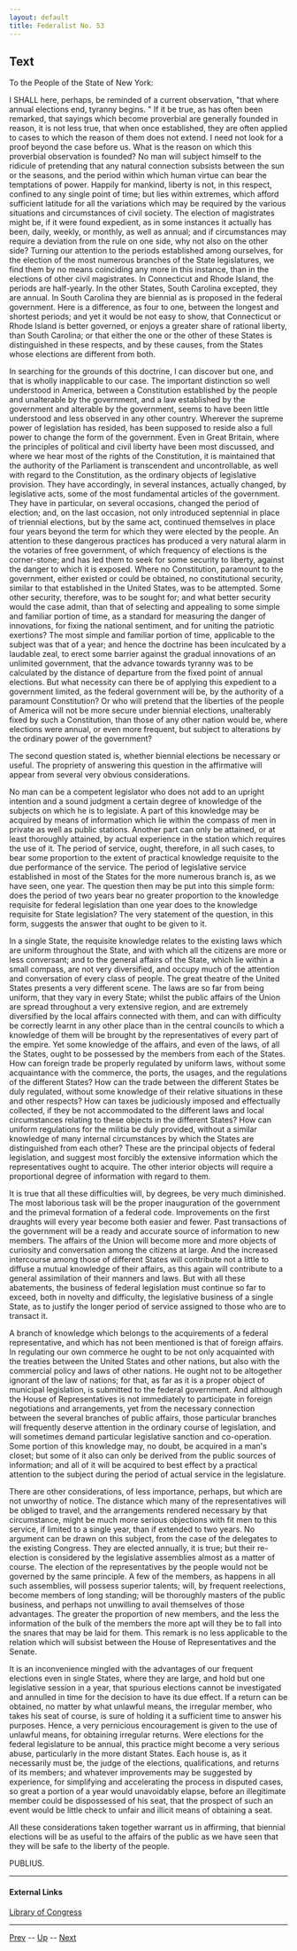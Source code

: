 ```yaml
---
layout: default
title: Federalist No. 53
---
```


## Text

To the People of the State of New York:

I SHALL here, perhaps, be reminded of a current observation, "that where annual elections end, tyranny begins. " If it be true, as has often been remarked, that sayings which become proverbial are generally founded in reason, it is not less true, that when once established, they are often applied to cases to which the reason of them does not extend. I need not look for a proof beyond the case before us. What is the reason on which this proverbial observation is founded? No man will subject himself to the ridicule of pretending that any natural connection subsists between the sun or the seasons, and the period within which human virtue can bear the temptations of power. Happily for mankind, liberty is not, in this respect, confined to any single point of time; but lies within extremes, which afford sufficient latitude for all the variations which may be required by the various situations and circumstances of civil society. The election of magistrates might be, if it were found expedient, as in some instances it actually has been, daily, weekly, or monthly, as well as annual; and if circumstances may require a deviation from the rule on one side, why not also on the other side? Turning our attention to the periods established among ourselves, for the election of the most numerous branches of the State legislatures, we find them by no means coinciding any more in this instance, than in the elections of other civil magistrates. In Connecticut and Rhode Island, the periods are half-yearly. In the other States, South Carolina excepted, they are annual. In South Carolina they are biennial as is proposed in the federal government. Here is a difference, as four to one, between the longest and shortest periods; and yet it would be not easy to show, that Connecticut or Rhode Island is better governed, or enjoys a greater share of rational liberty, than South Carolina; or that either the one or the other of these States is distinguished in these respects, and by these causes, from the States whose elections are different from both.

In searching for the grounds of this doctrine, I can discover but one, and that is wholly inapplicable to our case. The important distinction so well understood in America, between a Constitution established by the people and unalterable by the government, and a law established by the government and alterable by the government, seems to have been little understood and less observed in any other country. Wherever the supreme power of legislation has resided, has been supposed to reside also a full power to change the form of the government. Even in Great Britain, where the principles of political and civil liberty have been most discussed, and where we hear most of the rights of the Constitution, it is maintained that the authority of the Parliament is transcendent and uncontrollable, as well with regard to the Constitution, as the ordinary objects of legislative provision. They have accordingly, in several instances, actually changed, by legislative acts, some of the most fundamental articles of the government. They have in particular, on several occasions, changed the period of election; and, on the last occasion, not only introduced septennial in place of triennial elections, but by the same act, continued themselves in place four years beyond the term for which they were elected by the people. An attention to these dangerous practices has produced a very natural alarm in the votaries of free government, of which frequency of elections is the corner-stone; and has led them to seek for some security to liberty, against the danger to which it is exposed. Where no Constitution, paramount to the government, either existed or could be obtained, no constitutional security, similar to that established in the United States, was to be attempted. Some other security, therefore, was to be sought for; and what better security would the case admit, than that of selecting and appealing to some simple and familiar portion of time, as a standard for measuring the danger of innovations, for fixing the national sentiment, and for uniting the patriotic exertions? The most simple and familiar portion of time, applicable to the subject was that of a year; and hence the doctrine has been inculcated by a laudable zeal, to erect some barrier against the gradual innovations of an unlimited government, that the advance towards tyranny was to be calculated by the distance of departure from the fixed point of annual elections. But what necessity can there be of applying this expedient to a government limited, as the federal government will be, by the authority of a paramount Constitution? Or who will pretend that the liberties of the people of America will not be more secure under biennial elections, unalterably fixed by such a Constitution, than those of any other nation would be, where elections were annual, or even more frequent, but subject to alterations by the ordinary power of the government?

The second question stated is, whether biennial elections be necessary or useful. The propriety of answering this question in the affirmative will appear from several very obvious considerations.

No man can be a competent legislator who does not add to an upright intention and a sound judgment a certain degree of knowledge of the subjects on which he is to legislate. A part of this knowledge may be acquired by means of information which lie within the compass of men in private as well as public stations. Another part can only be attained, or at least thoroughly attained, by actual experience in the station which requires the use of it. The period of service, ought, therefore, in all such cases, to bear some proportion to the extent of practical knowledge requisite to the due performance of the service. The period of legislative service established in most of the States for the more numerous branch is, as we have seen, one year. The question then may be put into this simple form: does the period of two years bear no greater proportion to the knowledge requisite for federal legislation than one year does to the knowledge requisite for State legislation? The very statement of the question, in this form, suggests the answer that ought to be given to it.

In a single State, the requisite knowledge relates to the existing laws which are uniform throughout the State, and with which all the citizens are more or less conversant; and to the general affairs of the State, which lie within a small compass, are not very diversified, and occupy much of the attention and conversation of every class of people. The great theatre of the United States presents a very different scene. The laws are so far from being uniform, that they vary in every State; whilst the public affairs of the Union are spread throughout a very extensive region, and are extremely diversified by the local affairs connected with them, and can with difficulty be correctly learnt in any other place than in the central councils to which a knowledge of them will be brought by the representatives of every part of the empire. Yet some knowledge of the affairs, and even of the laws, of all the States, ought to be possessed by the members from each of the States. How can foreign trade be properly regulated by uniform laws, without some acquaintance with the commerce, the ports, the usages, and the regulations of the different States? How can the trade between the different States be duly regulated, without some knowledge of their relative situations in these and other respects? How can taxes be judiciously imposed and effectually collected, if they be not accommodated to the different laws and local circumstances relating to these objects in the different States? How can uniform regulations for the militia be duly provided, without a similar knowledge of many internal circumstances by which the States are distinguished from each other? These are the principal objects of federal legislation, and suggest most forcibly the extensive information which the representatives ought to acquire. The other interior objects will require a proportional degree of information with regard to them.

It is true that all these difficulties will, by degrees, be very much diminished. The most laborious task will be the proper inauguration of the government and the primeval formation of a federal code. Improvements on the first draughts will every year become both easier and fewer. Past transactions of the government will be a ready and accurate source of information to new members. The affairs of the Union will become more and more objects of curiosity and conversation among the citizens at large. And the increased intercourse among those of different States will contribute not a little to diffuse a mutual knowledge of their affairs, as this again will contribute to a general assimilation of their manners and laws. But with all these abatements, the business of federal legislation must continue so far to exceed, both in novelty and difficulty, the legislative business of a single State, as to justify the longer period of service assigned to those who are to transact it.

A branch of knowledge which belongs to the acquirements of a federal representative, and which has not been mentioned is that of foreign affairs. In regulating our own commerce he ought to be not only acquainted with the treaties between the United States and other nations, but also with the commercial policy and laws of other nations. He ought not to be altogether ignorant of the law of nations; for that, as far as it is a proper object of municipal legislation, is submitted to the federal government. And although the House of Representatives is not immediately to participate in foreign negotiations and arrangements, yet from the necessary connection between the several branches of public affairs, those particular branches will frequently deserve attention in the ordinary course of legislation, and will sometimes demand particular legislative sanction and co-operation. Some portion of this knowledge may, no doubt, be acquired in a man's closet; but some of it also can only be derived from the public sources of information; and all of it will be acquired to best effect by a practical attention to the subject during the period of actual service in the legislature.

There are other considerations, of less importance, perhaps, but which are not unworthy of notice. The distance which many of the representatives will be obliged to travel, and the arrangements rendered necessary by that circumstance, might be much more serious objections with fit men to this service, if limited to a single year, than if extended to two years. No argument can be drawn on this subject, from the case of the delegates to the existing Congress. They are elected annually, it is true; but their re-election is considered by the legislative assemblies almost as a matter of course. The election of the representatives by the people would not be governed by the same principle. A few of the members, as happens in all such assemblies, will possess superior talents; will, by frequent reelections, become members of long standing; will be thoroughly masters of the public business, and perhaps not unwilling to avail themselves of those advantages. The greater the proportion of new members, and the less the information of the bulk of the members the more apt will they be to fall into the snares that may be laid for them. This remark is no less applicable to the relation which will subsist between the House of Representatives and the Senate.

It is an inconvenience mingled with the advantages of our frequent elections even in single States, where they are large, and hold but one legislative session in a year, that spurious elections cannot be investigated and annulled in time for the decision to have its due effect. If a return can be obtained, no matter by what unlawful means, the irregular member, who takes his seat of course, is sure of holding it a sufficient time to answer his purposes. Hence, a very pernicious encouragement is given to the use of unlawful means, for obtaining irregular returns. Were elections for the federal legislature to be annual, this practice might become a very serious abuse, particularly in the more distant States. Each house is, as it necessarily must be, the judge of the elections, qualifications, and returns of its members; and whatever improvements may be suggested by experience, for simplifying and accelerating the process in disputed cases, so great a portion of a year would unavoidably elapse, before an illegitimate member could be dispossessed of his seat, that the prospect of such an event would be little check to unfair and illicit means of obtaining a seat.

All these considerations taken together warrant us in affirming, that biennial elections will be as useful to the affairs of the public as we have seen that they will be safe to the liberty of the people.

PUBLIUS.

---
#### External Links
[Library of Congress]()

---

[Prev](52.md) -- [Up](README.md) -- [Next](54.md)
